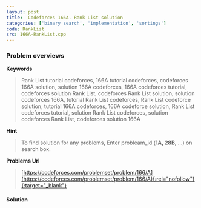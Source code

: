 ```yaml
---
layout: post
title:  Codeforces 166A. Rank List solution
categories: ['binary search', 'implementation', 'sortings']
code: RankList
src: 166A-RankList.cpp
---
```

### **Problem overviews**

**Keywords**
> Rank List tutorial codeforces, 166A tutorial codeforces, codeforces 166A solution, solution 166A codeforces, 166A codeforces tutorial, codeforces solution Rank List, codeforces Rank List solution, solution codeforces 166A, tutorial Rank List codeforces, Rank List codeforce solution, tutorial 166A codeforces, 166A codeforce solution, Rank List codeforces tutorial, solution Rank List codeforces, solution codeforces Rank List, codeforces solution 166A

**Hint**
> To find solution for any problems, Enter probleam_id (**1A, 28B**, ...) on search box. 

**Problems Url**
> [https://codeforces.com/problemset/problem/166/A](https://codeforces.com/problemset/problem/166/A){:rel="nofollow"}{:target="_blank"}

#### **Solution**



